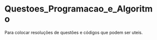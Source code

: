 # Questoes_Programacao_e_Algoritmo
Para colocar resoluções de questões e códigos que podem ser uteis.
